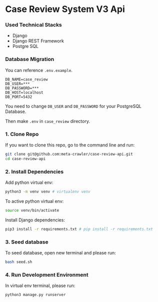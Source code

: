 # Case Review System V3 Api

### Used Technical Stacks

- Django
- Django REST Framework
- Postgre SQL

### Database Migration

You can reference `.env.example`.

```
DB_NAME=case_review
DB_USER=***
DB_PASSWORD=***
DB_HOST=localhost
DB_PORT=5432
```

You need to change `DB_USER` and `DB_PASSWORD` for your PostgreSQL Database.

Then make `.env` in `case_review` directory.

### 1. Clone Repo

If you want to clone this repo, go to the command line and run:

```bash
git clone git@github.com:meta-crawler/case-review-api.git
cd case-review-api
```

### 2. Install Dependencies

Add python virtual env:

```bash
python3 -m venv venv # virtualenv venv
```

To active python virtual env:

```bash
source venv/bin/activate
```

Install Django dependencies:

```bash
pip3 install -r requirements.txt # pip install -r requirements.txt
```

### 3. Seed database

To seed database, open new terminal and please run:

```bash
bash seed.sh
```

### 4. Run Development Environment

In virtual env terminal, please run:

```bash
python3 manage.py runserver
```
